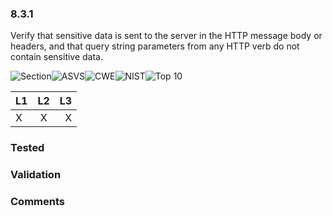 ### 8.3.1 
Verify that sensitive data is sent to the server in the HTTP message body or headers, and that query string parameters from any HTTP verb do not contain sensitive data.

![Section](https://img.shields.io/badge/V8-green.svg)![ASVS](https://img.shields.io/badge/ASVS-8.3.1-blue.svg)![CWE](https://img.shields.io/badge/CWE-319-red.svg)![NIST](https://img.shields.io/badge/NIST--important.svg)![Top 10](https://img.shields.io/badge/--lightgray.svg)

| L1| L2| L3|
| --|:--:|-:|
| X | X | X |

### Tested

### Validation

### Comments

        